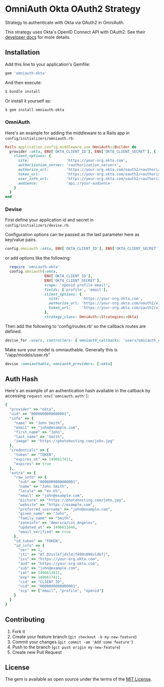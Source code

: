 # OmniAuth Okta OAuth2 Strategy

Strategy to authenticate with Okta via OAuth2 in OmniAuth.

This strategy uses Okta's OpenID Connect API with OAuth2. See their [developer docs](https://developer.okta.com/docs/api/resources/oidc.html) for more details.

## Installation

Add this line to your application's Gemfile:

```ruby
gem 'omniauth-okta'
```

And then execute:
```bash
$ bundle install
```

Or install it yourself as:
```bash
$ gem install omniauth-okta
```

### OmniAuth

Here's an example for adding the middleware to a Rails app in `config/initializers/omniauth.rb`:

```ruby
Rails.application.config.middleware.use OmniAuth::Builder do
  provider :okta, ENV['OKTA_CLIENT_ID'], ENV['OKTA_CLIENT_SECRET'], {
    client_options: {
      site:                 'https://your-org.okta.com',
      authorization_server: '<authorization_server>',
      authorize_url:        'https://your-org.okta.com/oauth2/<authorization_server>/v1/authorize',
      token_url:            'https://your-org.okta.com/oauth2/<authorization_server>/v1/token',
      user_info_url:        'https://your-org.okta.com/oauth2/<authorization_server>/v1/userinfo',
      audience:             'api://your-audience'
    }
  }
end
```

### Devise

First define your application id and secret in `config/initializers/devise.rb`.

Configuration options can be passed as the last parameter here as key/value pairs.

```ruby
config.omniauth :okta, ENV['OKTA_CLIENT_ID'], ENV['OKTA_CLIENT_SECRET'], {}
```
or add options like the following:

```ruby
  require 'omniauth-okta'
  config.omniauth(:okta,
                  ENV['OKTA_CLIENT_ID'],
                  ENV['OKTA_CLIENT_SECRET'],
                  scope: 'openid profile email',
                  fields: ['profile', 'email'],
                  client_options: {
                    site:          'https://your-org.okta.com',
                    authorize_url: 'https://your-org.okta.com/oauth2/v1/authorize',
                    token_url:     'https://your-org.okta.com/oauth2/v1/token'
                  },
                  strategy_class: OmniAuth::Strategies::Okta)
```

Then add the following to 'config/routes.rb' so the callback routes are defined.

```ruby
devise_for :users, controllers: { omniauth_callbacks: 'users/omniauth_callbacks' }
```

Make sure your model is omniauthable. Generally this is "/app/models/user.rb"

```ruby
devise :omniauthable, omniauth_providers: [:okta]
```

## Auth Hash

Here's an example of an authentication hash available in the callback by accessing `request.env['omniauth.auth']`:

```ruby
{
  "provider" => "okta",
  "uid" => "0000000000000001",
  "info" => {
    "name" => "John Smith",
    "email" => "john@example.com",
    "first_name" => "John",
    "last_name" => "Smith",
    "image" => "https://photohosting.com/john.jpg"
  },
  "credentials" => {
    "token" => "TOKEN",
    "expires_at" => 1496617411,
    "expires" => true
  },
  "extra" => {
    "raw_info" => {
      "sub" => "0000000000000001",
      "name" => "John Smith",
      "locale" => "en-US",
      "email" => "john@example.com",
      "picture" => "https://photohosting.com/john.jpg",
      "website" => "https://example.com",
      "preferred_username" => "john@example.com",
      "given_name" => "John",
      "family_name" => "Smith",
      "zoneinfo" => "America/Los_Angeles",
      "updated_at" => 1496611646,
      "email_verified" => true
    },
    "id_token" => "TOKEN",
    "id_info" => {
      "ver" => 1,
      "jti" => "AT.D2sslkfjdsldjf899n090sldkfj",
      "iss" => "https://your-org.okta.com",
      "aud" => "https://your-org.okta.com",
      "sub" => "john@example.com",
      "iat" => 1496613811,
      "exp" => 1496617411,
      "cid" => "CLIENT_ID",
      "uid" => "0000000000000001",
      "scp" => ["email", "profile", "openid"]
    }
  }
}
```

## Contributing

1. Fork it
2. Create your feature branch (`git checkout -b my-new-feature`)
3. Commit your changes (`git commit -am 'Add some feature'`)
4. Push to the branch (`git push origin my-new-feature`)
5. Create new Pull Request

## License
The gem is available as open source under the terms of the [MIT License](http://opensource.org/licenses/MIT).

